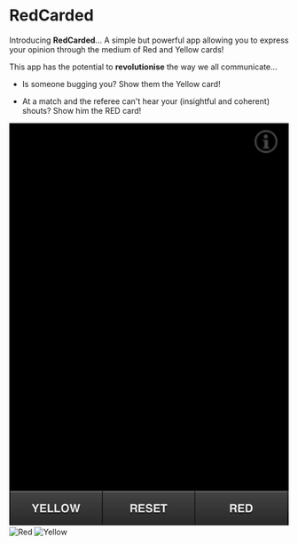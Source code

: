 RedCarded
=========

Introducing **RedCarded**... A simple but powerful app allowing you to express your opinion through the medium of Red and Yellow cards!

This app has the potential to **revolutionise** the way we all communicate...

* Is someone bugging you? Show them the Yellow card!

* At a match and the referee can't hear your (insightful and coherent) shouts? Show him the RED card!


![Default](https://github.com/paulhitz/RedCarded/raw/master/resources/images/screenshots/default.png)
![Red](RedCarded/resources/images/screenshots/red.png)
![Yellow](/paulhitz/RedCarded/resources/images/screenshots/yellow.png)

